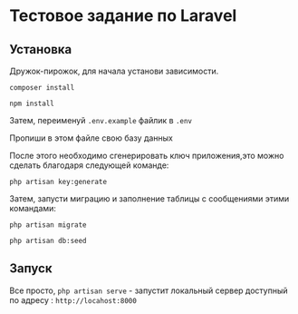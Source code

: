 # Тестовое задание по Laravel

## Установка
Дружок-пирожок, для начала установи зависимости.

`сomposer install`

`npm install`

Затем, переименуй `.env.example` файлик в `.env`

Пропиши в этом файле свою базу данных

После этого необходимо сгенерировать ключ приложения,это можно сделать благодаря следующей команде:

`php artisan key:generate`

Затем, запусти миграцию и заполнение таблицы с сообщениями этими командами:

`php artisan migrate`

`php artisan db:seed`


## Запуск

Все просто, 
`php artisan serve` - запустит локальный сервер доступный по адресу : `http://locahost:8000`

